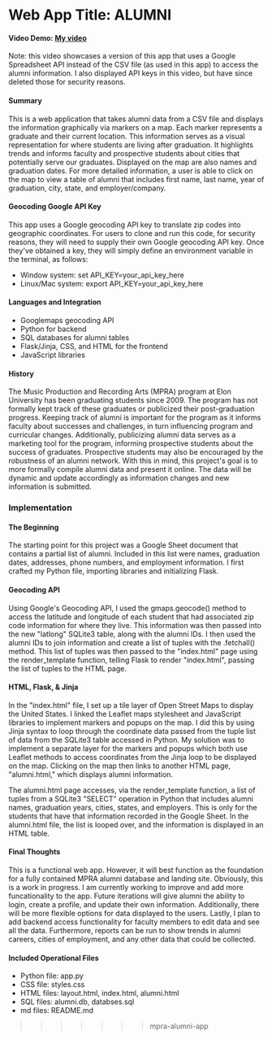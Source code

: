 # Web App Title: ALUMNI
#### Video Demo:  [My video](https://youtu.be/9B-TGDPOMDU?si=FWOhCXEiOdMKqudS)
Note: this video showcases a version of this app that uses a Google Spreadsheet API instead of the CSV file (as used in this app) to access the alumni information. I also displayed API keys in this video, but have since deleted those for security reasons.
#### Summary
This is a web application that takes alumni data from a CSV file and displays the information graphically via markers on a map. Each marker represents a graduate and their current location. This information serves as a visual representation for where students are living after graduation. It highlights trends and informs faculty and prospective students about cities that potentially serve our graduates. Displayed on the map are also names and graduation dates. For more detailed information, a user is able to click on the map to view a table of alumni that includes first name, last name, year of graduation, city, state, and employer/company. 

#### Geocoding Google API Key
This app uses a Google geocoding API key to translate zip codes into geographic coordinates. For users to clone and run this code, for security reasons, they will need to supply their own Google geocoding API key. Once they've obtained a key, they will simply define an environment variable in the terminal, as follows:
- Window system: set API_KEY=your_api_key_here
- Linux/Mac system: export API_KEY=your_api_key_here

#### Languages and Integration
- Googlemaps geocoding API
- Python for backend
- SQL databases for alumni tables
- Flask/Jinja, CSS, and HTML for the frontend
- JavaScript libraries

#### History
The Music Production and Recording Arts (MPRA) program at Elon University has been graduating students since 2009. The program has not formally kept track of these graduates or publicized their post-graduation progress. Keeping track of alumni is important for the program as it informs faculty about successes and challenges, in turn influencing program and curricular changes. Additionally, publicizing alumni data serves as a marketing tool for the program, informing prospective students about the success of graduates. Prospective students may also be encouraged by the robustness of an alumni network. With this in mind, this project's goal is to more formally compile alumni data and present it online. The data will be dynamic and update accordingly as information changes and new information is submitted.

 ### Implementation
 #### The Beginning
The starting point for this project was a Google Sheet document that contains a partial list of alumni. Included in this list were names, graduation dates, addresses, phone numbers, and employment information. I first crafted my Python file, importing libraries and initializing Flask.
 #### Geocoding API
Using Google's Geocoding API, I used the gmaps.geocode() method to access the latitude and longitude of each student that had associated zip code information for where they live. This information was then passed into the new "latlong" SQLite3 table, along with the alumni IDs. I then used the alumni IDs to join information and create a list of tuples with the .fetchall() method. This list of tuples was then passed to the "index.html" page using the render_template function, telling Flask to render "index.html", passing the list of tuples to the HTML page.
 #### HTML, Flask, & Jinja
In the "index.html" file, I set up a tile layer of Open Street Maps to display the United States. I linked the Leaflet maps stylesheet and JavaScript libraries to implement markers and popups on the map. I did this by using Jinja syntax to loop through the coordinate data passed from the tuple list of data from the SQLite3 table accessed in Python. My solution was to implement a separate layer for the markers and popups which both use Leaflet methods to access coordinates from the Jinja loop to be displayed on the map. Clicking on the map then links to another HTML page, "alumni.html," which displays alumni information.

The alumni.html page accesses, via the render_template function, a list of tuples from a SQLite3 "SELECT" operation in Python that includes alumni names, graduation years, cities, states, and employers. This is only for the students that have that information recorded in the Google Sheet. In the alumni.html file, the list is looped over, and the information is displayed in an HTML table.

  #### Final Thoughts
This is a functional web app. However, it will best function as the foundation for a fully contained MPRA alumni database and landing site. Obviously, this is a work in progress. I am currently working to improve and add more funcationality to the app. Future iterations will give alumni the ability to login, create a profile, and update their own information. Additionally, there will be more flexible options for data displayed to the users. Lastly, I plan to add backend access functionality for faculty members to edit data and see all the data. Furthermore, reports can be run to show trends in alumni careers, cities of employment, and any other data that could be collected.

 #### Included Operational Files
 - Python file: app.py
 - CSS file: styles.css
 - HTML files: layout.html, index.html, alumni.html
 - SQL files: alumni.db, databses.sql
 - md files: README.md
>>>>>>> mpra-alumni-app
